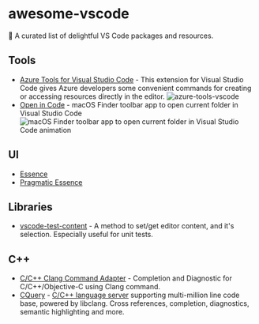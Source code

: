 # awesome-vscode

🎨 A curated list of delightful VS Code packages and resources.

## Tools

- [Azure Tools for Visual Studio Code](https://github.com/bradygaster-zz/azure-tools-vscode) - This extension for Visual Studio Code gives Azure developers some convenient commands for creating or accessing resources directly in the editor. ![azure-tools-vscode](https://raw.githubusercontent.com/johnpapa/vscode-azure-functions-tools/master/images/json-schema-function.gif)
- [Open in Code](https://github.com/sozercan/OpenInCode) - macOS Finder toolbar app to open current folder in Visual Studio Code ![macOS Finder toolbar app to open current folder in Visual Studio Code animation](https://camo.githubusercontent.com/edbae5fe27d6c7af23218e60cb07e3a5061bbbab/687474703a2f2f692e696d6775722e636f6d2f4c6d56484978572e676966)

## UI

- [Essence](https://github.com/essence-language/vscode-extension)
- [Pragmatic Essence](https://github.com/orta/Essence)

## Libraries

- [vscode-test-content](https://github.com/mlewand-org/vscode-test-content) - A method to set/get editor content, and it's selection. Especially useful for unit tests.

## C++

- [C/C++ Clang Command Adapter](https://github.com/mitaki28/vscode-clang) - Completion and Diagnostic for C/C++/Objective-C using Clang command.
- [CQuery](https://github.com/cquery-project/vscode-cquery) - [C/C++ language server](https://github.com/jacobdufault/cquery) supporting multi-million line code base, powered by libclang. Cross references, completion, diagnostics, semantic highlighting and more.
